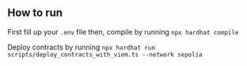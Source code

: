 ## How to run

First fill up your `.env` file then, compile by running `npx hardhat compile`

Deploy contracts by running `npx hardhat run scripts/deploy_contracts_with_viem.ts --network sepolia`

